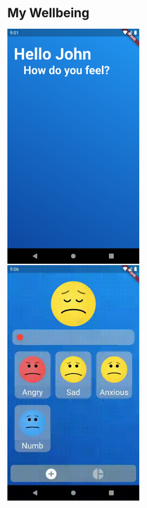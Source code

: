 # My Wellbeing

<img src="Images/Text.png" alt="Text" width="300"/>

<img src="Images/EmotionSelector.gif" alt="Emotion Selector" width="300"/>